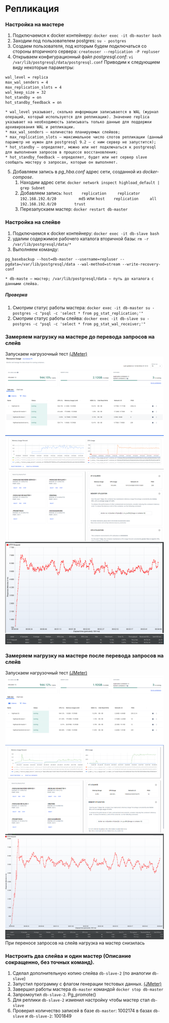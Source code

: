# Репликация

### Настройка на мастере

1) Подключаемся к docker контейнеру: `docker exec -it db-master bash`
2) Заходим под пользователем postgres: `su - postgres`
3) Создаем пользователя, под которым будем подключаться со стороны вторичного сервера: `createuser --replication -P repluser`
4) Открываем конфигурационный файл _postgresql.conf_: `vi /var/lib/postgresql/data/postgresql.conf`
Приводим к следующием виду некоторые параметры:

```
wal_level = replica
max_wal_senders = 4
max_replication_slots = 4
wal_keep_size = 32
hot_standby = on
hot_standby_feedback = on
```

```
* wal_level указывает, сколько информации записывается в WAL (журнал операций, который используется для репликации). Значение replica указывает на необходимость записывать только данные для поддержки архивирования WAL и репликации.
* max_wal_senders — количество планируемых слейвов;
* max_replication_slots — максимальное число слотов репликации (данный параметр не нужен для postgresql 9.2 — с ним сервер не запустится);
* hot_standby — определяет, можно или нет подключаться к postgresql для выполнения запросов в процессе восстановления;
* hot_standby_feedback — определяет, будет или нет сервер slave сообщать мастеру о запросах, которые он выполняет.
```

5) Добавляем запись в _pg_hba.conf_ адрес сети, созданной из _docker-compose_.
    1) Находим адрес сети: `docker network inspect highload_default | grep Subnet`
    2) Добавляем запись: `host    replication     replicator       192.168.192.0/20          md5` или `host    replication     all             192.168.192.0/20        trust`
    3) Перезапускаем мастер: `docker restart db-master`

### Настройка на слейве

1) Подключаемся к docker контейнеру: `docker exec -it db-slave bash`
2) удалим содержимое рабочего каталога вторичной базы: `rm -r /var/lib/postgresql/data/*`
3) Выполняем команду: 
 ```
pg_basebackup --host=db-master --username=repluser --pgdata=/var/lib/postgresql/data --wal-method=stream --write-recovery-conf 
 ```
 ```
* db-maste — мастер; /var/lib/postgresql/data — путь до каталога с данными слейва.
```
##### Проверка
1) Смотрим статус работы мастера:
`docker exec -it db-master su - postgres -c "psql -c 'select * from pg_stat_replication;'"`
2) Смотрим статус работы слейва:
`docker exec -it db-slave su - postgres -c "psql -c 'select * from pg_stat_wal_receiver;'"`


### Замеряем нагрузку на мастере до перевода запросов на слейв
Запускаем нагрузочный тест [(JMeter)](jmeter/otus_highload_test_plan.jmx)
![before.png](before_replica%2Fbefore.png)
![before_1.png](before_replica%2Fbefore_1.png)
![before_2.png](before_replica%2Fbefore_2.png)
![before_3.png](before_replica%2Fbefore_3.png)

### Замеряем нагрузку на мастере после перевода запросов на слейв
Запускаем нагрузочный тест [(JMeter)](jmeter/otus_highload_test_plan.jmx)
![after.png](after_replica%2Fafter.png)
![after_1.png](after_replica%2Fafter_1.png)
![after_2.png](after_replica%2Fafter_2.png)
![after_3.png](after_replica%2Fafter_3.png)
При переносе запросов на слейв нагрузка на мастер снизилась

### Настроить два слейва и один мастер (Описание сокращенно, без точных команд).
1) Сделал дополнительную копию слейва `db-slave-2` (по аналогии `db-slave`)
2) Запустил программу с флагом генерации тестовых данных. [(JMeter)](jmeter/otus_highload_test_plan.jmx)
3) Завершил работы мастера `db-master` командой `docker stop db-master`
4) Запромоутил `db-slave-2`. Pg_promote()
5) Для реплики `db-slave-2` изменил настройку чтобы мастер стал `db-slave`
6) Проверил количество записей в базе `db-master`: 1002174 в базах `db-slave` и `db-slave-2`: 1001849
